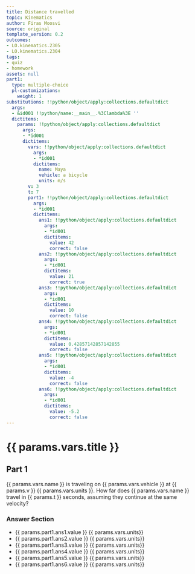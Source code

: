 ```yaml
---
title: Distance travelled
topic: Kinematics
author: Firas Moosvi
source: original
template_version: 0.2
outcomes:
- LO.kinematics.2305
- LO.kinematics.2304
tags:
- quiz
- homework
assets: null
part1:
  type: multiple-choice
  pl-customizations:
    weight: 1
substitutions: !!python/object/apply:collections.defaultdict
  args:
  - &id001 !!python/name:__main__.%3Clambda%3E ''
  dictitems:
    params: !!python/object/apply:collections.defaultdict
      args:
      - *id001
      dictitems:
        vars: !!python/object/apply:collections.defaultdict
          args:
          - *id001
          dictitems:
            name: Maya
            vehicle: a bicycle
            units: m/s
        v: 3
        t: 7
        part1: !!python/object/apply:collections.defaultdict
          args:
          - *id001
          dictitems:
            ans1: !!python/object/apply:collections.defaultdict
              args:
              - *id001
              dictitems:
                value: 42
                correct: false
            ans2: !!python/object/apply:collections.defaultdict
              args:
              - *id001
              dictitems:
                value: 21
                correct: true
            ans3: !!python/object/apply:collections.defaultdict
              args:
              - *id001
              dictitems:
                value: 10
                correct: false
            ans4: !!python/object/apply:collections.defaultdict
              args:
              - *id001
              dictitems:
                value: 0.42857142857142855
                correct: false
            ans5: !!python/object/apply:collections.defaultdict
              args:
              - *id001
              dictitems:
                value: -4
                correct: false
            ans6: !!python/object/apply:collections.defaultdict
              args:
              - *id001
              dictitems:
                value: -5.2
                correct: false
---
```

# {{ params.vars.title }}
## Part 1

{{ params.vars.name }} is traveling on {{ params.vars.vehicle }} at {{ params.v }} {{ params.vars.units }}.
How far does {{ params.vars.name }} travel in {{ params.t }} seconds, assuming they continue at the same velocity?

### Answer Section

- {{ params.part1.ans1.value }} {{ params.vars.units}}
- {{ params.part1.ans2.value }} {{ params.vars.units}}
- {{ params.part1.ans3.value }} {{ params.vars.units}}
- {{ params.part1.ans4.value }} {{ params.vars.units}}
- {{ params.part1.ans5.value }} {{ params.vars.units}}
- {{ params.part1.ans6.value }} {{ params.vars.units}}
